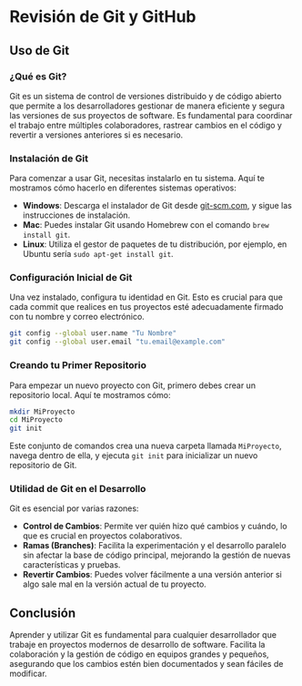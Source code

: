 # Revisión de Git y GitHub

## Uso de Git

### ¿Qué es Git?
Git es un sistema de control de versiones distribuido y de código abierto que permite a los desarrolladores gestionar de manera eficiente y segura las versiones de sus proyectos de software. Es fundamental para coordinar el trabajo entre múltiples colaboradores, rastrear cambios en el código y revertir a versiones anteriores si es necesario.

### Instalación de Git
Para comenzar a usar Git, necesitas instalarlo en tu sistema. Aquí te mostramos cómo hacerlo en diferentes sistemas operativos:

- **Windows**: Descarga el instalador de Git desde [git-scm.com](https://git-scm.com), y sigue las instrucciones de instalación.
- **Mac**: Puedes instalar Git usando Homebrew con el comando `brew install git`.
- **Linux**: Utiliza el gestor de paquetes de tu distribución, por ejemplo, en Ubuntu sería `sudo apt-get install git`.

### Configuración Inicial de Git
Una vez instalado, configura tu identidad en Git. Esto es crucial para que cada commit que realices en tus proyectos esté adecuadamente firmado con tu nombre y correo electrónico.

```bash
git config --global user.name "Tu Nombre"
git config --global user.email "tu.email@example.com"
```

### Creando tu Primer Repositorio
Para empezar un nuevo proyecto con Git, primero debes crear un repositorio local. Aquí te mostramos cómo:

```bash
mkdir MiProyecto
cd MiProyecto
git init
```

Este conjunto de comandos crea una nueva carpeta llamada `MiProyecto`, navega dentro de ella, y ejecuta `git init` para inicializar un nuevo repositorio de Git.

### Utilidad de Git en el Desarrollo
Git es esencial por varias razones:

- **Control de Cambios**: Permite ver quién hizo qué cambios y cuándo, lo que es crucial en proyectos colaborativos.
- **Ramas (Branches)**: Facilita la experimentación y el desarrollo paralelo sin afectar la base de código principal, mejorando la gestión de nuevas características y pruebas.
- **Revertir Cambios**: Puedes volver fácilmente a una versión anterior si algo sale mal en la versión actual de tu proyecto.

## Conclusión
Aprender y utilizar Git es fundamental para cualquier desarrollador que trabaje en proyectos modernos de desarrollo de software. Facilita la colaboración y la gestión de código en equipos grandes y pequeños, asegurando que los cambios estén bien documentados y sean fáciles de modificar.
